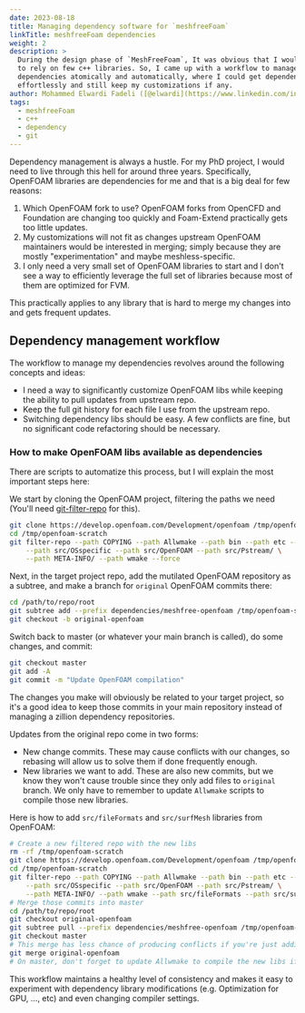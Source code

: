 ```yaml
---
date: 2023-08-18
title: Managing dependency software for `meshfreeFoam`
linkTitle: meshfreeFoam dependencies
weight: 2
description: >
  During the design phase of `MeshFreeFoam`, It was obvious that I would need
  to rely on few c++ libraries. So, I came up with a workflow to manage those
  dependencies atomically and automatically, where I could get dependency updates
  effortlessly and still keep my customizations if any.
author: Mohammed Elwardi Fadeli ([@elwardi](https://www.linkedin.com/in/elwardi-fadeli))
tags:
  - meshfreeFoam
  - c++
  - dependency
  - git
---
```


Dependency management is always a hustle. For my PhD project, I would need to live through this hell for around three years. Specifically, OpenFOAM libraries are dependencies for me and that is a big deal for few reasons:

1. Which OpenFOAM fork to use? OpenFOAM forks from OpenCFD and Foundation are changing too quickly and Foam-Extend practically gets too little updates.
2. My customizations will not fit as changes upstream OpenFOAM maintainers would be interested in merging; simply because they are mostly "experimentation" and maybe meshless-specific.
3. I only need a very small set of OpenFOAM libraries to start and I don't see a way to efficiently leverage the full set of libraries because most of them are optimized for FVM.

This practically applies to any library that is hard to merge my changes into and gets frequent updates.

## Dependency management workflow

The workflow to manage my dependencies revolves around the following concepts and ideas:
- I need a way to significantly customize OpenFOAM libs while keeping the ability to pull updates from upstream repo.
- Keep the full git history for each file I use from the upstream repo.
- Switching dependency libs should be easy. A few conflicts are fine, but no significant code refactoring should be necessary.

### How to make OpenFOAM libs available as dependencies

There are scripts to automatize this process, but I will explain the most important steps here:

We start by cloning the OpenFOAM project, filtering the paths we need (You'll need [git-filter-repo](https://github.com/newren/git-filter-repo/) for this).
```bash
git clone https://develop.openfoam.com/Development/openfoam /tmp/openfoam-scratch
cd /tmp/openfoam-scratch
git filter-repo --path COPYING --path Allwmake --path bin --path etc --path src/Allwmake \
    --path src/OSspecific --path src/OpenFOAM --path src/Pstream/ \
    --path META-INFO/ --path wmake --force
```

Next, in the target project repo, add the mutilated OpenFOAM repository as a subtree, and make a branch for `original` OpenFOAM commits there:
```bash
cd /path/to/repo/root
git subtree add --prefix dependencies/meshfree-openfoam /tmp/openfoam-scratch/ master
git checkout -b original-openfoam
```

Switch back to master (or whatever your main branch is called), do some changes, and commit:
```bash
git checkout master
git add -A
git commit -m "Update OpenFOAM compilation"
```

The changes you make will obviously be related to your target project, so it's a good idea to keep those commits in your main repository instead of managing a zillion dependency repositories.

Updates from the original repo come in two forms:
- New change commits. These may cause conflicts with our changes, so rebasing will allow us to solve them if done frequently enough.
- New libraries we want to add. These are also new commits, but we know they won't cause trouble since they only add files to `original` branch. We only have to remember to update `Allwmake` scripts to compile those new libraries.

Here is how to add `src/fileFormats` and `src/surfMesh` libraries from OpenFOAM:
```bash
# Create a new filtered repo with the new libs
rm -rf /tmp/openfoam-scratch
git clone https://develop.openfoam.com/Development/openfoam /tmp/openfoam-scratch
cd /tmp/openfoam-scratch
git filter-repo --path COPYING --path Allwmake --path bin --path etc --path src/Allwmake \
    --path src/OSspecific --path src/OpenFOAM --path src/Pstream/ \
    --path META-INFO/ --path wmake --path src/fileFormats --path src/surfMesh --force
# Merge those commits into master
cd /path/to/repo/root
git checkout original-openfoam
git subtree pull --prefix dependencies/meshfree-openfoam /tmp/openfoam-scratch/ master
git checkout master
# This merge has less chance of producing conflicts if you're just adding libs.
git merge original-openfoam
# On master, don't forget to update Allwmake to compile the new libs if necessary
```

This workflow maintains a healthy level of consistency and makes it easy to experiment with dependency library modifications (e.g. Optimization for GPU, ..., etc) and even changing compiler settings.
